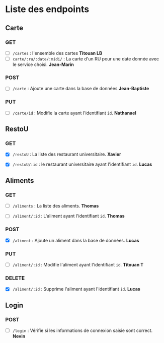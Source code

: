 # Liste des endpoints

## Carte

### GET

- [ ] `/cartes` : l'ensemble des cartes **Titouan LB**
- [ ] `carte/:ru/:date/:midi/` : La carte d'un RU pour une date donnée avec le service choisi. **Jean-Marin**

### POST

- [ ] `/carte` : Ajoute une carte dans la base de données **Jean-Baptiste**

### PUT

- [ ] `/carte/id` : Modifie la carte ayant l'identifiant `id`. **Nathanael**

## RestoU

### GET

- [x] `/restoU` : La liste des restaurant universitaire. **Xavier**

- [x] `/restoU/:id` : le restaurant universitaire ayant l'identifiant `id`. **Lucas**

## Aliments

### GET

- [ ] `/aliments` : La liste des aliments. **Thomas**

- [ ] `/aliment/:id` : L'aliment ayant l'identifiant `id`. **Thomas**

### POST

- [x] `/aliment` : Ajoute un aliment dans la base de données. **Lucas**

### PUT

- [ ] `/aliment/:id` : Modifie l'aliment ayant l'identifiant `id`. **Titouan T**

### DELETE

- [x] `/aliment/:id` : Supprime l'aliment ayant l'identifiant `id`. **Lucas**

## Login

### POST

- [ ] `/login` : Vérifie si les informations de connexion saisie sont correct. **Nevin**
